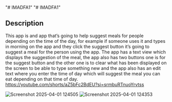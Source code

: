 "# IMADFA1" 
"# IMADFA1" 
## Description 
This app is and app that’s going to help suggest meals for people depending on the time of the day, for example if someone uses it and types in morning on the app and they click the suggest button it’s going to suggest a meal for the person using the app.
The app has a text view which displays the suggestion of the meal, the app also has two buttons one is for the suggest button and the other one is to clear what has been displayed on the screen to be able to type something new and the app also has an edit text where you enter the time of day which will suggest the meal you can eat depending on that time of day.
https://youtube.com/shorts/aZ5bFc2BdEU?si=srmbuRTnuoYrvtss

![Screenshot 2025-04-01 124505](https://github.com/user-attachments/assets/13368872-0ecf-413b-a788-ac92c140a427)
![Screenshot 2025-04-01 124353](https://github.com/user-attachments/assets/19b0ee68-f093-4983-bffc-279abecd46d7)
